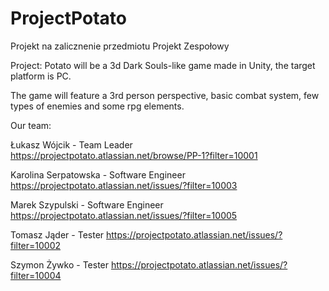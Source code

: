 # ProjectPotato
Projekt na zalicznenie przedmiotu Projekt Zespołowy

Project: Potato will be a 3d Dark Souls-like game made in Unity, the target platform is PC.

The game will feature a 3rd person perspective, basic combat system, few types of enemies and some rpg elements.


Our team:

Łukasz Wójcik - Team Leader https://projectpotato.atlassian.net/browse/PP-1?filter=10001

Karolina Serpatowska - Software Engineer https://projectpotato.atlassian.net/issues/?filter=10003

Marek Szypulski - Software Engineer https://projectpotato.atlassian.net/issues/?filter=10005

Tomasz Jąder - Tester https://projectpotato.atlassian.net/issues/?filter=10002

Szymon Żywko - Tester https://projectpotato.atlassian.net/issues/?filter=10004
